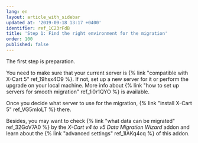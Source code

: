 ```yaml
---
lang: en
layout: article_with_sidebar
updated_at: '2019-09-18 13:17 +0400'
identifier: ref_1C23rFdB
title: 'Step 1: Find the right environment for the migration'
order: 100
published: false
---
```

The first step is preparation.

You need to make sure that your current server is {% link "compatible with X-Cart 5" ref_19hsx4O9 %}. If not, set up a new server for it or perform the upgrade on your local machine. More info about {% link "how to set up servers for smooth migration" ref_1i0r1QYO %} is available.

Once you decide what server to use for the migration, {% link "install X-Cart 5" ref_VG5mIoLT %} there.

Besides, you may want to check {% link "what data can be migrated" ref_32GoV7A0 %} by the _X-Cart v4 to v5 Data Migration Wizard_ addon and learn about the {% link "advanced settings" ref_1IAKq4cq %} of this addon.